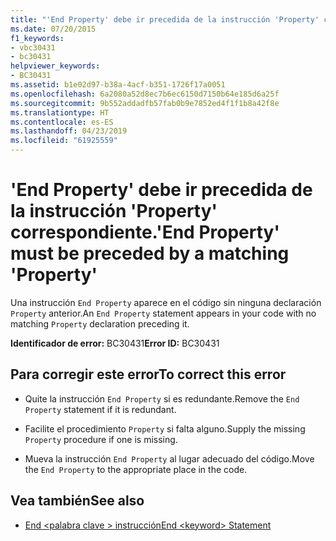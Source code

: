 ```yaml
---
title: "'End Property' debe ir precedida de la instrucción 'Property' correspondiente."
ms.date: 07/20/2015
f1_keywords:
- vbc30431
- bc30431
helpviewer_keywords:
- BC30431
ms.assetid: b1e02d97-b38a-4acf-b351-1726f17a0051
ms.openlocfilehash: 6a2080a52d8ec7b6ec6150d7150b64e185d6a25f
ms.sourcegitcommit: 9b552addadfb57fab0b9e7852ed4f1f1b8a42f8e
ms.translationtype: HT
ms.contentlocale: es-ES
ms.lasthandoff: 04/23/2019
ms.locfileid: "61925559"
---
```

# <a name="end-property-must-be-preceded-by-a-matching-property"></a><span data-ttu-id="72101-102">'End Property' debe ir precedida de la instrucción 'Property' correspondiente.</span><span class="sxs-lookup"><span data-stu-id="72101-102">'End Property' must be preceded by a matching 'Property'</span></span>
<span data-ttu-id="72101-103">Una instrucción `End Property` aparece en el código sin ninguna declaración `Property` anterior.</span><span class="sxs-lookup"><span data-stu-id="72101-103">An `End Property` statement appears in your code with no matching `Property` declaration preceding it.</span></span>  
  
 <span data-ttu-id="72101-104">**Identificador de error:** BC30431</span><span class="sxs-lookup"><span data-stu-id="72101-104">**Error ID:** BC30431</span></span>  
  
## <a name="to-correct-this-error"></a><span data-ttu-id="72101-105">Para corregir este error</span><span class="sxs-lookup"><span data-stu-id="72101-105">To correct this error</span></span>  
  
- <span data-ttu-id="72101-106">Quite la instrucción `End Property` si es redundante.</span><span class="sxs-lookup"><span data-stu-id="72101-106">Remove the `End Property` statement if it is redundant.</span></span>  
  
- <span data-ttu-id="72101-107">Facilite el procedimiento `Property` si falta alguno.</span><span class="sxs-lookup"><span data-stu-id="72101-107">Supply the missing `Property` procedure if one is missing.</span></span>  
  
- <span data-ttu-id="72101-108">Mueva la instrucción `End Property` al lugar adecuado del código.</span><span class="sxs-lookup"><span data-stu-id="72101-108">Move the `End Property` to the appropriate place in the code.</span></span>  
  
## <a name="see-also"></a><span data-ttu-id="72101-109">Vea también</span><span class="sxs-lookup"><span data-stu-id="72101-109">See also</span></span>

- [<span data-ttu-id="72101-110">End \<palabra clave > instrucción</span><span class="sxs-lookup"><span data-stu-id="72101-110">End \<keyword> Statement</span></span>](../../visual-basic/language-reference/statements/end-keyword-statement.md)
